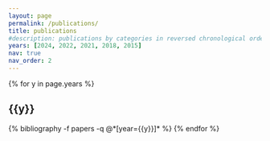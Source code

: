 ```yaml
---
layout: page
permalink: /publications/
title: publications
#description: publications by categories in reversed chronological order. generated by jekyll-scholar.
years: [2024, 2022, 2021, 2018, 2015]
nav: true
nav_order: 2
---
```


<div class="publications">

{% for y in page.years %}

  <h2 class="year">{{y}}</h2>
  {% bibliography -f papers -q @*[year={{y}}]* %}
{% endfor %}

</div>
